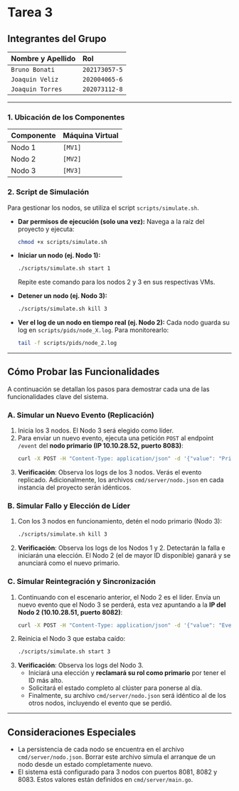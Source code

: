 # Tarea 3


## Integrantes del Grupo

| Nombre y Apellido | Rol |
| :---------------- | :--------------------------------------------- |
| `Bruno Bonati` | `202173057-5` |
| `Joaquin Veliz` | `202004065-6` |
| `Joaquin Torres` | `202073112-8` |

---

### 1. Ubicación de los Componentes

| Componente | Máquina Virtual |
| :--------- | :-------------- |
| Nodo 1     | `[MV1]`     |
| Nodo 2     | `[MV2]`     |
| Nodo 3     | `[MV3]`     |

### 2. Script de Simulación

Para gestionar los nodos, se utiliza el script `scripts/simulate.sh`.

* **Dar permisos de ejecución (solo una vez):**
  Navega a la raíz del proyecto y ejecuta:
  ```bash
  chmod +x scripts/simulate.sh
  ```

* **Iniciar un nodo (ej. Nodo 1):**
  ```bash
  ./scripts/simulate.sh start 1
  ```
  Repite este comando para los nodos 2 y 3 en sus respectivas VMs.

* **Detener un nodo (ej. Nodo 3):**
  ```bash
  ./scripts/simulate.sh kill 3
  ```

* **Ver el log de un nodo en tiempo real (ej. Nodo 2):**
  Cada nodo guarda su log en `scripts/pids/node_X.log`. Para monitorearlo:
  ```bash
  tail -f scripts/pids/node_2.log
  ```

---

## Cómo Probar las Funcionalidades

A continuación se detallan los pasos para demostrar cada una de las funcionalidades clave del sistema.

### A. Simular un Nuevo Evento (Replicación)

1.  Inicia los 3 nodos. El Nodo 3 será elegido como líder.
2.  Para enviar un nuevo evento, ejecuta una petición `POST` al endpoint `/event` del **nodo primario (IP 10.10.28.52, puerto 8083)**:
    ```bash
    curl -X POST -H "Content-Type: application/json" -d '{"value": "Primer evento del sistema"}' [http://10.10.28.52:8083/event](http://10.10.28.52:8083/event)
    ```
3.  **Verificación**: Observa los logs de los 3 nodos. Verás el evento replicado. Adicionalmente, los archivos `cmd/server/nodo.json` en cada instancia del proyecto serán idénticos.


### B. Simular Fallo y Elección de Líder

1.  Con los 3 nodos en funcionamiento, detén el nodo primario (Nodo 3):
    ```bash
    ./scripts/simulate.sh kill 3
    ```
2.  **Verificación**: Observa los logs de los Nodos 1 y 2. Detectarán la falla e iniciarán una elección. El Nodo 2 (el de mayor ID disponible) ganará y se anunciará como el nuevo primario.

### C. Simular Reintegración y Sincronización

1.  Continuando con el escenario anterior, el Nodo 2 es el líder. Envía un nuevo evento que el Nodo 3 se perderá, esta vez apuntando a la **IP del Nodo 2 (10.10.28.51, puerto 8082)**:
    ```bash
    curl -X POST -H "Content-Type: application/json" -d '{"value": "Evento durante la ausencia del nodo 3"}' [http://10.10.28.51:8082/event](http://10.10.28.51:8082/event) 
    ```
2.  Reinicia el Nodo 3 que estaba caído:
    ```bash
    ./scripts/simulate.sh start 3
    ```
3.  **Verificación**: Observa los logs del Nodo 3.
    * Iniciará una elección y **reclamará su rol como primario** por tener el ID más alto.
    * Solicitará el estado completo al clúster para ponerse al día.
    * Finalmente, su archivo `cmd/server/nodo.json` será idéntico al de los otros nodos, incluyendo el evento que se perdió.


---

## Consideraciones Especiales

* La persistencia de cada nodo se encuentra en el archivo `cmd/server/nodo.json`. Borrar este archivo simula el arranque de un nodo desde un estado completamente nuevo.
* El sistema está configurado para 3 nodos con puertos 8081, 8082 y 8083. Estos valores están definidos en `cmd/server/main.go`.
